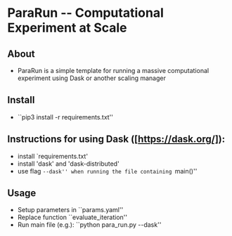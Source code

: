 # ParaRun -- Computational Experiment at Scale

## About
- ParaRun is a simple template for running a massive computational experiment 
using Dask or another scaling manager

## Install
- ``pip3 install -r requirements.txt''

## Instructions for using Dask ([https://dask.org/]):
 - install `requirements.txt'
 - install 'dask' and 'dask-distributed'
 - use flag ``--dask'' when running the file containing ``main()''

## Usage
 - Setup parameters in ``params.yaml''
 - Replace function ``evaluate_iteration''
 - Run main file (e.g.): ``python para_run.py --dask''



